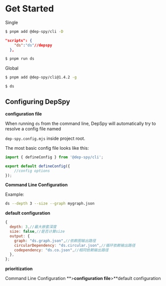 
# Get Started

Single

```bash
$ pnpm add @dep-spy/cli -D
```

```json
"scripts": {
    "ds":"ds"//depspy
  },
```

```bash
$ pnpm run ds
```

Global

```bash
$ pnpm add @dep-spy/cli@1.4.2 -g
```

```bash
$ ds
```

## Configuring DepSpy

**configuration file**

When running `ds` from the command line, DepSpy will automatically try to resolve a config file named

`dep-spy.config.mjs` inside project root.

The most basic config file looks like this:

```javascript
import { defineConfig } from '@dep-spy/cli';

export default defineConfig({
    //config options
});

```

**Command Line Configuration**

Example:

```bash
ds --depth 3 --size --graph mygraph.json
```

**default configuration**

```javascript
{
  depth: 3,//最大嵌套深度
  size: false,//是否计算size
  output: {
    graph: "ds.graph.json",//依赖图输出路径
    circularDependency: "ds.circular.json",//循环依赖输出路径
    codependency: "ds.co.json",//相同依赖输出路径
  },
};
```

**prioritization**

Command Line Configuration **>**configuration file**>**default configuration
